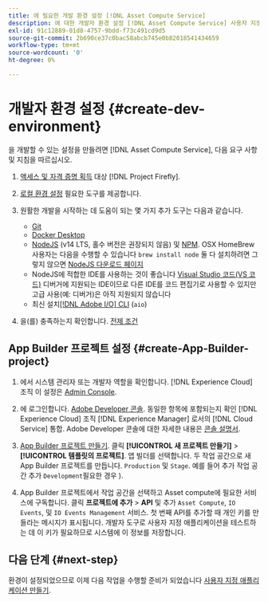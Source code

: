 ```yaml
---
title: 에 필요한 개발 환경 설정 [!DNL Asset Compute Service]
description: 에 대한 개발자 환경 설정 [!DNL Asset Compute Service] 사용자 지정 코드 만들기 및 테스트를 시작하려면 다음을 수행하십시오.
exl-id: 91c12889-01d8-4757-9bdd-f73c491cd9d5
source-git-commit: 2b690ce37c0bac58abcb745e0b82018541434659
workflow-type: tm+mt
source-wordcount: '0'
ht-degree: 0%

---
```


# 개발자 환경 설정 {#create-dev-environment}

을 개발할 수 있는 설정을 만들려면 [!DNL Asset Compute Service], 다음 요구 사항 및 지침을 따르십시오.

1. [액세스 및 자격 증명 획득](https://www.adobe.io/project-firefly/docs/getting_started/#acquire-access-and-credentials) 대상 [!DNL Project Firefly].

1. [로컬 환경 설정](https://www.adobe.io/project-firefly/docs/getting_started/#local-environment-set-up) 필요한 도구를 제공합니다.

1. 원활한 개발을 시작하는 데 도움이 되는 몇 가지 추가 도구는 다음과 같습니다.

   * [Git](https://git-scm.com/)
   * [Docker Desktop](https://www.docker.com/get-started)
   * [NodeJS](https://nodejs.org) (v14 LTS, 홀수 버전은 권장되지 않음) 및 [NPM](https://www.npmjs.com). OSX HomeBrew 사용자는 다음을 수행할 수 있습니다 `brew install node` 둘 다 설치하려면 그렇지 않으면 [NodeJS 다운로드 페이지](https://nodejs.org/en/)
   * NodeJS에 적합한 IDE를 사용하는 것이 좋습니다 [Visual Studio 코드(VS 코드)](https://code.visualstudio.com) 디버거에 지원되는 IDE이므로 다른 IDE를 코드 편집기로 사용할 수 있지만 고급 사용(예: 디버거)은 아직 지원되지 않습니다
   * 최신 설치[[!DNL Adobe I/O] CLI](https://github.com/adobe/aio-cli) (`aio`)

   <!-- - install using `npm install -g @adobe/aio-cli@7.1.0` -->

1. 을(를) 충족하는지 확인합니다. [전제 조건](/help/understand-extensibility.md#prerequisites-and-provisioning)

<!--
>[!NOTE]
>
>For now, use [!DNL Adobe I/O] CLI v7.1.0 of and do not use [!DNL Adobe I/O] CLI v8.
-->

## App Builder 프로젝트 설정 {#create-App-Builder-project}

1. 에서 시스템 관리자 또는 개발자 역할을 확인합니다. [!DNL Experience Cloud] 조직 이 설정은 [Admin Console](https://adminconsole.adobe.com/overview).

1. 에 로그인합니다. [Adobe Developer 콘솔](https://console.adobe.io/). 동일한 항목에 포함되는지 확인 [!DNL Experience Cloud] 조직 [!DNL Experience Manager] 로서의 [!DNL Cloud Service] 통합. Adobe Developer 콘솔에 대한 자세한 내용은 [콘솔 설명서](https://www.adobe.io/apis/experienceplatform/console/docs.html).

1. [App Builder 프로젝트 만들기](https://developer.adobe.com/app-builder/docs/getting_started/first_app/). 클릭 **[!UICONTROL 새 프로젝트 만들기]** > **[!UICONTROL 템플릿의 프로젝트]**. 앱 빌더를 선택합니다. 두 작업 공간으로 새 App Builder 프로젝트를 만듭니다. `Production` 및 `Stage`. 예를 들어 추가 작업 공간 추가 `Development`필요한 경우 ).

1. App Builder 프로젝트에서 작업 공간을 선택하고 Asset compute에 필요한 서비스에 구독합니다. 클릭 **프로젝트에 추가** > **API** 및 추가 `Asset Compute`, `IO Events`, 및 `IO Events Management` 서비스. 첫 번째 API를 추가할 때 개인 키를 만들라는 메시지가 표시됩니다. 개발자 도구로 사용자 지정 애플리케이션을 테스트하는 데 이 키가 필요하므로 시스템에 이 정보를 저장합니다.

## 다음 단계 {#next-step}

환경이 설정되었으므로 이제 다음 작업을 수행할 준비가 되었습니다 [사용자 지정 애플리케이션 만들기](develop-custom-application.md).

<!-- More ideas:
 
* Any steps in the beginning that lead to gotchas later should be called out for caution? For example,
  * don't change some defaults initially
  * know risks when deviating from standard path
  * naming conventions to follow
  * Retrieve and format credentials (YAML file details)

TBD: When aio-cli v8 bugs are resolved, update the AIO CLI install command to remove v7.x reference and instruct users to use the latest version. See CQDOC-18346.

-->
